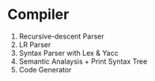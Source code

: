 # Compiler
1. Recursive-descent Parser
2. LR Parser
3. Syntax Parser with Lex & Yacc
4. Semantic Analaysis + Print Syntax Tree
5. Code Generator
